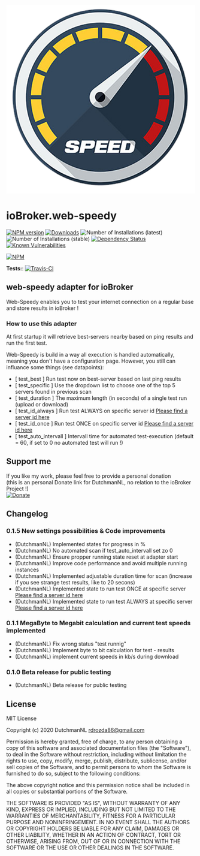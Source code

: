 ![Logo](admin/web-speedy.png)
# ioBroker.web-speedy

[![NPM version](http://img.shields.io/npm/v/iobroker.web-speedy.svg)](https://www.npmjs.com/package/iobroker.web-speedy)
[![Downloads](https://img.shields.io/npm/dm/iobroker.web-speedy.svg)](https://www.npmjs.com/package/iobroker.web-speedy)
![Number of Installations (latest)](http://iobroker.live/badges/web-speedy-installed.svg)
![Number of Installations (stable)](http://iobroker.live/badges/web-speedy-stable.svg)
[![Dependency Status](https://img.shields.io/david/iobroker-community-adapters/iobroker.web-speedy.svg)](https://david-dm.org/iobroker-community-adapters/iobroker.web-speedy)
[![Known Vulnerabilities](https://snyk.io/test/github/iobroker-community-adapters/ioBroker.web-speedy/badge.svg)](https://snyk.io/test/github/iobroker-community-adapters/ioBroker.web-speedy)

[![NPM](https://nodei.co/npm/iobroker.web-speedy.png?downloads=true)](https://nodei.co/npm/iobroker.web-speedy/)

**Tests:**: [![Travis-CI](http://img.shields.io/travis/iobroker-community-adapters/ioBroker.web-speedy/master.svg)](https://travis-ci.org/iobroker-community-adapters/ioBroker.web-speedy)

## web-speedy adapter for ioBroker

Web-Speedy enables you to test your internet connection on a regular base and store results in ioBroker !

### How to use this adapter 

At first startup it will retrieve best-servers nearby based on ping results and run the first test.

Web-Speedy is build in a way all execution is handled automatically, meaning you don't have a configuration page.
However, you still can influance some things (see datapoints):

- [ test_best ]				Run test now on best-server based on last ping results
- [ test_specific ]			Use the dropdown list to choose one of the top 5 servers found in previous scan
- [ test_duration ]			The maximum length (in seconds) of a single test run (upload or download)
- [ test_id_always ]		Run test ALWAYS on specific server id [Please find a server id here](https://c.speedtest.net/speedtest-servers-static.php?fbclid=IwAR3mLi2N9mwp1zG4Xu96cn4h1Zql6NG26p6GDjctjMftq0YzKKwPk-wme8A)
- [ test_id_once ]	        Run test ONCE on specific server id [Please find a server id here](https://c.speedtest.net/speedtest-servers-static.php?fbclid=IwAR3mLi2N9mwp1zG4Xu96cn4h1Zql6NG26p6GDjctjMftq0YzKKwPk-wme8A)
- [ test_auto_intervall ]   Intervall time for automated test-execution (default = 60, if set to 0 no automated test will run !)


## Support me
If you like my work, please feel free to provide a personal donation  
(this is an personal Donate link for DutchmanNL, no relation to the ioBroker Project !)  
[![Donate](https://raw.githubusercontent.com/iobroker-community-adapters/ioBroker.wled/master/admin/button.png)](http://paypal.me/DutchmanNL)

## Changelog

### 0.1.5 New settings possibilities & Code improvements
* (DutchmanNL) Implemented states for progress in %
* (DutchmanNL) No automated scan if test_auto_intervall set zo 0
* (DutchmanNL) Ensure propper running state reset at adapter start
* (DutchmanNL) Improve code performance  and avoid multiple running instances
* (DutchmanNL) Implemented adjustable duration time for scan (increase if you see strange test results, like to 20 secons)
* (DutchmanNL) Implemented state to run test ONCE at specific server [Please find a server id here](https://c.speedtest.net/speedtest-servers-static.php?fbclid=IwAR3mLi2N9mwp1zG4Xu96cn4h1Zql6NG26p6GDjctjMftq0YzKKwPk-wme8A)
* (DutchmanNL) Implemented state to run test ALWAYS at specific server [Please find a server id here](https://c.speedtest.net/speedtest-servers-static.php?fbclid=IwAR3mLi2N9mwp1zG4Xu96cn4h1Zql6NG26p6GDjctjMftq0YzKKwPk-wme8A)

### 0.1.1 MegaByte to Megabit calculation and current test speeds implemented
* (DutchmanNL) Fix wrong status "test runnig"
* (DutchmanNL) Implement byte to bit calculation for test - results
* (DutchmanNL) implement current speeds in kb/s during download

### 0.1.0 Beta release for public testing
* (DutchmanNL) Beta release for public testing

## License
MIT License

Copyright (c) 2020 DutchmanNL <rdrozda86@gmail.com>

Permission is hereby granted, free of charge, to any person obtaining a copy
of this software and associated documentation files (the "Software"), to deal
in the Software without restriction, including without limitation the rights
to use, copy, modify, merge, publish, distribute, sublicense, and/or sell
copies of the Software, and to permit persons to whom the Software is
furnished to do so, subject to the following conditions:

The above copyright notice and this permission notice shall be included in all
copies or substantial portions of the Software.

THE SOFTWARE IS PROVIDED "AS IS", WITHOUT WARRANTY OF ANY KIND, EXPRESS OR
IMPLIED, INCLUDING BUT NOT LIMITED TO THE WARRANTIES OF MERCHANTABILITY,
FITNESS FOR A PARTICULAR PURPOSE AND NONINFRINGEMENT. IN NO EVENT SHALL THE
AUTHORS OR COPYRIGHT HOLDERS BE LIABLE FOR ANY CLAIM, DAMAGES OR OTHER
LIABILITY, WHETHER IN AN ACTION OF CONTRACT, TORT OR OTHERWISE, ARISING FROM,
OUT OF OR IN CONNECTION WITH THE SOFTWARE OR THE USE OR OTHER DEALINGS IN THE
SOFTWARE.